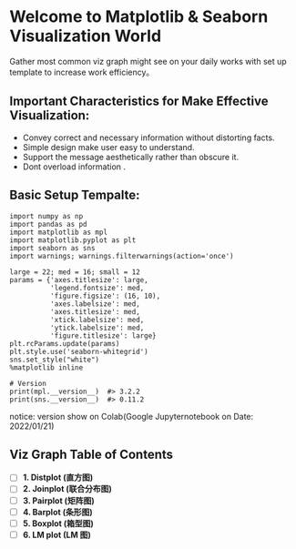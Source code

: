 <!--
 * @Author: BDFD
 * @Date: 2022-01-21 13:17:17
 * @LastEditTime: 2022-01-24 14:07:12
 * @LastEditors: BDFD
 * @Description:
 * @FilePath: \00Seaborn_Common_Visualization\README.md
-->

# Welcome to Matplotlib & Seaborn Visualization World

Gather most common viz graph might see on your daily works with set up template to increase work efficiency。

## Important Characteristics for Make Effective Visualization:

- Convey correct and necessary information without distorting facts.
- Simple design make user easy to understand.
- Support the message aesthetically rather than obscure it.
- Dont overload information .

## Basic Setup Tempalte:

```
import numpy as np
import pandas as pd
import matplotlib as mpl
import matplotlib.pyplot as plt
import seaborn as sns
import warnings; warnings.filterwarnings(action='once')

large = 22; med = 16; small = 12
params = {'axes.titlesize': large,
          'legend.fontsize': med,
          'figure.figsize': (16, 10),
          'axes.labelsize': med,
          'axes.titlesize': med,
          'xtick.labelsize': med,
          'ytick.labelsize': med,
          'figure.titlesize': large}
plt.rcParams.update(params)
plt.style.use('seaborn-whitegrid')
sns.set_style("white")
%matplotlib inline

# Version
print(mpl.__version__)  #> 3.2.2
print(sns.__version__)  #> 0.11.2
```

notice: version show on Colab(Google Jupyternotebook on Date: 2022/01/21)

## Viz Graph Table of Contents

- [ ] **1. Distplot (直方图)**
- [ ] **2. Joinplot (联合分布图)**
- [ ] **3. Pairplot (矩阵图)**
- [ ] **4. Barplot (条形图)**
- [ ] **5. Boxplot (箱型图)**
- [ ] **6. LM plot (LM 图)**
